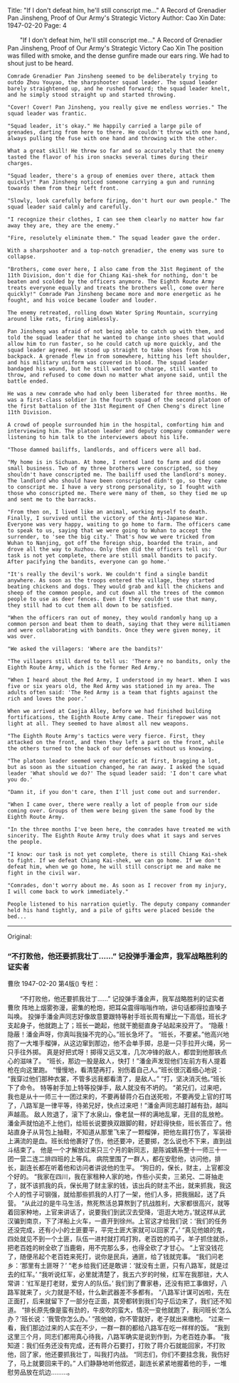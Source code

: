 Title: "If I don't defeat him, he'll still conscript me..." A Record of Grenadier Pan Jinsheng, Proof of Our Army's Strategic Victory
Author: Cao Xin
Date: 1947-02-20
Page: 4

　　"If I don't defeat him, he'll still conscript me..."
    A Record of Grenadier Pan Jinsheng, Proof of Our Army's Strategic Victory
    Cao Xin
    The position was filled with smoke, and the dense gunfire made our ears ring. We had to shout just to be heard.

    Comrade Grenadier Pan Jinsheng seemed to be deliberately trying to outdo Zhou Youyao, the sharpshooter squad leader. The squad leader barely straightened up, and he rushed forward; the squad leader knelt, and he simply stood straight up and started throwing.

    "Cover! Cover! Pan Jinsheng, you really give me endless worries." The squad leader was frantic.

    "Squad leader, it's okay." He happily carried a large pile of grenades, darting from here to there. He couldn't throw with one hand, always pulling the fuse with one hand and throwing with the other.

    What a great skill! He threw so far and so accurately that the enemy tasted the flavor of his iron snacks several times during their charges.

    "Squad leader, there's a group of enemies over there, attack them quickly!" Pan Jinsheng noticed someone carrying a gun and running towards them from their left front.

    "Slowly, look carefully before firing, don't hurt our own people." The squad leader said calmly and carefully.

    "I recognize their clothes, I can see them clearly no matter how far away they are, they are the enemy."

    "Fire, resolutely eliminate them." The squad leader gave the order.

    With a sharpshooter and a top-notch grenadier, the enemy was sure to collapse.

    "Brothers, come over here, I also came from the 31st Regiment of the 11th Division, don't die for Chiang Kai-shek for nothing, don't be beaten and scolded by the officers anymore. The Eighth Route Army treats everyone equally and treats the brothers well, come over here quickly!" Comrade Pan Jinsheng became more and more energetic as he fought, and his voice became louder and louder.

    The enemy retreated, rolling down Water Spring Mountain, scurrying around like rats, firing aimlessly.

    Pan Jinsheng was afraid of not being able to catch up with them, and told the squad leader that he wanted to change into shoes that would allow him to run faster, so he could catch up more quickly, and the squad leader agreed. He stood up straight to take shoes from his backpack. A grenade flew in from somewhere, hitting his left shoulder, and his military uniform was covered in blood. The squad leader bandaged his wound, but he still wanted to charge, still wanted to throw, and refused to come down no matter what anyone said, until the battle ended.

    He was a new comrade who had only been liberated for three months. He was a first-class soldier in the fourth squad of the second platoon of the first battalion of the 31st Regiment of Chen Cheng's direct line 11th Division.

    A crowd of people surrounded him in the hospital, comforting him and interviewing him. The platoon leader and deputy company commander were listening to him talk to the interviewers about his life.

    "Those damned bailiffs, landlords, and officers were all bad.

    "My home is in Sichuan. At home, I rented land to farm and did some small business. Two of my three brothers were conscripted, so they shouldn't have conscripted me. The bailiff used the landlord's money. The landlord who should have been conscripted didn't go, so they came to conscript me. I have a very strong personality, so I fought with those who conscripted me. There were many of them, so they tied me up and sent me to the barracks.

    "From then on, I lived like an animal, working myself to death. Finally, I survived until the victory of the Anti-Japanese War. Everyone was very happy, waiting to go home to farm. The officers came to speak to us, saying that we were going to Wuhan to accept the surrender, to 'see the big city.' That's how we were tricked from Wuhan to Nanjing, got off the foreign ship, boarded the train, and drove all the way to Xuzhou. Only then did the officers tell us: 'Our task is not yet complete, there are still small bandits to pacify. After pacifying the bandits, everyone can go home.'

    "It's really the devil's work. We couldn't find a single bandit anywhere. As soon as the troops entered the village, they started beating chickens and dogs. They would grab and kill the chickens and sheep of the common people, and cut down all the trees of the common people to use as deer fences. Even if they couldn't use that many, they still had to cut them all down to be satisfied.

    "When the officers ran out of money, they would randomly hang up a common person and beat them to death, saying that they were militiamen and were collaborating with bandits. Once they were given money, it was over.

    "We asked the villagers: 'Where are the bandits?'

    "The villagers still dared to tell us: 'There are no bandits, only the Eighth Route Army, which is the former Red Army.'

    "When I heard about the Red Army, I understood in my heart. When I was five or six years old, the Red Army was stationed in my area. The adults often said: 'The Red Army is a team that fights against the rich and loves the poor.'

    When we arrived at Caojia Alley, before we had finished building fortifications, the Eighth Route Army came. Their firepower was not light at all. They seemed to have almost all new weapons.

    "The Eighth Route Army's tactics were very fierce. First, they attacked on the front, and then they left a part on the front, while the others turned to the back of our defenses without us knowing.

    "The platoon leader seemed very energetic at first, bragging a lot, but as soon as the situation changed, he ran away. I asked the squad leader 'What should we do?' The squad leader said: 'I don't care what you do.'

    "Damn it, if you don't care, then I'll just come out and surrender.

    "When I came over, there were really a lot of people from our side coming over. Groups of them were being given the same food by the Eighth Route Army.

    "In the three months I've been here, the comrades have treated me with sincerity. The Eighth Route Army truly does what it says and serves the people.

    "I know: our task is not yet complete, there is still Chiang Kai-shek to fight. If we defeat Chiang Kai-shek, we can go home. If we don't defeat him, when we go home, he will still conscript me and make me fight in the civil war.

    "Comrades, don't worry about me. As soon as I recover from my injury, I will come back to work immediately."

    People listened to his narration quietly. The deputy company commander held his hand tightly, and a pile of gifts were placed beside the bed...



<hr /> 

Original: 


### “不打败他，他还要抓我壮丁……”  记投弹手潘金声，我军战略胜利的证实者
曹欣
1947-02-20
第4版()
专栏：

　　“不打败他，他还要抓我壮丁……”
    记投弹手潘金声，我军战略胜利的证实者
    曹欣
    阵地上烟雾弥漫，密集的枪炮，把耳朵震得嗡嗡作响，讲句话都得拉直嗓子叫唤。
    投弹手潘金声同志好像故意要跟特等射手班长周有耀比一下高低，班长才支起身子，他就跑上了；班长一跪起，他就干脆挺直身子站起来投开了。
    “隐蔽！隐蔽！潘金声呀，你真叫我操不完的心。”班长急坏了。
    “班长，不要紧。”他高兴地抱了一大堆手榴弹，从这边窜到那边，他不会单手掷，总是一只手拉开火绳，另一只手往外掷。
    真是好把式呀！掷得又远又准，几次冲锋的敌人，都尝到他那铁点心的滋味了。
    “班长，那边一股是敌人，快打！”潘金声发现他们左前方有人提着枪在向这里跑。
    “慢慢地，看清楚再打，别伤着自己人。”班长很沉着细心地说：
    “我穿过他们那种衣裳，不管多远我都看清了，是敌人。”
    “打，坚决消灭他。”班长下了命令。
    特等射手加上特等投弹手，敌人就没有不坍的。
    “弟兄们，过来吧，我也是从十一师三十一团过来的，不要再替蒋介石白送死啦，不要再受上官的打骂了，八路军是一律平等，待弟兄好，快点过来吧！”潘金声同志越打越有劲，越叫声越高。
    敌人败退了，滚下了水泉山，像老鼠一样的满地乱窜，无目的乱放枪。
    潘金声就怕追不上他们，给班长说要换双跟脚的鞋，好赶得快些，班长答应了。他站直身子从背包上抽鞋，不知道从那里飞来了一颗榴弹，把他左肩打伤了，军装褂上满流的是血。班长给他裹好了伤，他还要冲，还要掷，怎么说也不下来，直到战斗结束了。
    他是一个才解放过来只三个月的新同志，是陈诚嫡系整十一师三十一团一营二连二排四班的上等兵。
    病院里围了一群人，都在安慰他，访问他，排长，副连长都在听着他和访问者讲说他的生平。
    “狗日的，保长，财主，上官都没个好的。
    “我家在四川，我在家租种人家的地，作些小买卖，三弟兄、二哥抽走了，就不该抓我的兵，保长用了财主家的钱，该出兵的财主不出，就来抓我，我这个人的性子可钢强，就给那些抓我的人打了一架，他们人多，把我捆起，送了兵营。
    “从此过的是牛马生活，熬死熬活总算熬到了抗战胜利，大家都很高兴，就等着回家种地，上官来讲话了，说要我们到武汉去受降，‘逛逛大地方。’就这样从武汉骗到南京，下了洋船上火车，一直开到徐州。上官这才给我们说：‘我们的任务还没完成，还有小小的土匪要平，平完土匪大家就可以回家了。’
    “真见他娘的鬼，四处就见不到一个土匪，队伍一进村就打鸡打狗，老百姓的鸡子，羊子抓住就杀，把老百姓的树全砍了当鹿砦，用不完那么多，也得全砍了才甘心。
    “上官没钱花了，随便吊起个老百姓来死打，说你是民兵，通匪，给了钱就完事。
    “我们问老乡：‘那里有土匪呀？’
    “老乡给我们还是敢讲：‘就没有土匪，只有八路军，就是过去的红军。’
    “我听说红军，必里就清楚了，我五六岁的时候，红军在我那驻，大人常讲：‘红军是打老财，爱穷人的队伍。’
    我们到了曹家巷，还没有把工事做好，八路军就来了，火力就是不轻，什么新武器差不多都有。
    “八路军计谋可凶啦，先在正面打，后来就留下了一部分在正面，其旁都转到我们勾子后边来了，我们还不知道。
    “排长原先像是蛮有劲的，牛皮吹的蛮大，情况一变他就跑了，我问班长‘怎么办？’班长说：‘我管你怎么办。’
    “孩他娘，你不管就好，老子就出来缴枪。
    “过来一看，我们那边过来的人实在不少，一群一群的都给八路军在吃一样样的饭。
    “我到这里三个月，同志们都用真心待我，八路军确实是说到作到，为老百姓办事。
    “我知道：我们任务还没有完成，还有蒋介石要打，打败了蒋介石就能回家，不打败他，回了家，他还要抓我壮丁，叫我打内战。
    “同志们，你们不要挂念我，我伤好了，马上就要回来干的。”
    人们静静地听他叙述，副连长紧紧地握着他的手，一堆慰劳品放在炕边………。
